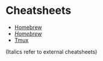 Cheatsheets
===========

- [Homebrew](https://github.com/Crossroadsman/ServerAdmin/blob/master/homebrew.md#usage)
- *[Homebrew](https://devhints.io/homebrew)*
- [Tmux](https://github.com/Crossroadsman/tmux-notes/blob/master/tmux_guide.md#general-commmands)

(Italics refer to external cheatsheets)
